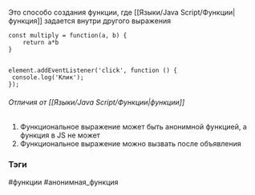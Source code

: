 
Это способо создания функции, где [[Языки/Java Script/Функции|функция]] задается внутри другого выражения 

```
const multiply = function(a, b) {
	return a*b
}


element.addEventListener('click', function () {
 console.log('Клик');
});
```

###### Отличия от [[Языки/Java Script/Функции|функции]]
1. Функциональное выражение может быть анонимной функцией, а функция в JS не может
2. Функциональное выражение можно вызвать после объявления 



### Тэги
#функции #анонимная_функция